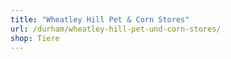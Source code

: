 ```yaml
---
title: "Wheatley Hill Pet & Corn Stores"
url: /durham/wheatley-hill-pet-und-corn-stores/
shop: Tiere
---
```

